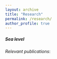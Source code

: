 ```yaml
---
layout: archive
title: "Research"
permalink: /research/
author_profile: true
---
```


##### Sea level

*Relevant publications*: 
